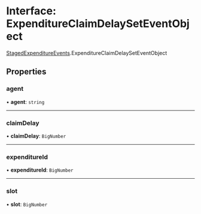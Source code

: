 # Interface: ExpenditureClaimDelaySetEventObject

[StagedExpenditureEvents](../modules/StagedExpenditureEvents.md).ExpenditureClaimDelaySetEventObject

## Properties

### agent

• **agent**: `string`

___

### claimDelay

• **claimDelay**: `BigNumber`

___

### expenditureId

• **expenditureId**: `BigNumber`

___

### slot

• **slot**: `BigNumber`
